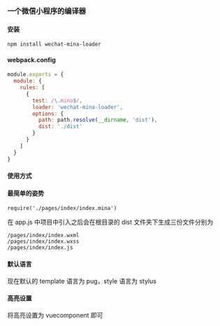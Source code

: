### 一个微信小程序的编译器

#### 安装
```
npm install wechat-mina-loader

```

#### webpack.config
```javascript
module.exports = {
  module: {
    rules: [
      {
        test: /\.mina$/,
        loader: 'wechat-mina-loader',
        options: {
          path: path.resolve(__dirname, 'dist'),
          dist: './dist'
        }
      }
    ]
  }
}
```

#### 使用方式

#### 最简单的姿势

```
require('./pages/index/index.mina')
```
在 app.js 中项目中引入之后会在根目录的 dist 文件夹下生成三份文件分别为 
```
/pages/index/index.wxml
/pages/index/index.wxss
/pages/index/index.js

```


#### 默认语言

现在默认的 template 语言为 pug，style 语言为 stylus

#### 高亮设置

将高亮设置为 vuecomponent 即可


